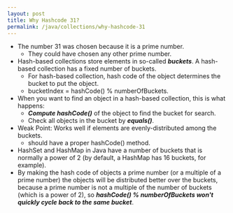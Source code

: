 ```yaml
---
layout: post
title: Why Hashcode 31?
permalink: /java/collections/why-hashcode-31
---
```


- The number 31 was chosen because it is a prime number. 
  - They could have chosen any other prime number. 
- Hash-based collections store elements in so-called ***buckets***. A hash-based collection has a fixed number of buckets.
  - For hash-based collection, hash code of the object determines the bucket to put the object.
  - bucketIndex = hashCode() % numberOfBuckets.
- When you want to find an object in a hash-based collection, this is what happens: 
	- ***Compute hashCode()*** of the object to find the bucket for search.
	- Check all objects in the bucket by ***equals()***.
- Weak Point: Works well if elements are evenly-distributed among the buckets.
  - should have a proper hashCode() method. 
- HashSet and HashMap in Java have a number of buckets that is normally a power of 2 (by default, a HashMap has 16 buckets, for example). 
- By making the hash code of objects a prime number (or a multiple of a prime number) the objects will be distributed better over the buckets, because a prime number is not a multiple of the number of buckets (which is a power of 2), so ***hashCode() % numberOfBuckets won't quickly cycle back to the same bucket***.